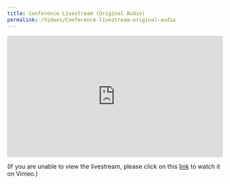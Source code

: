 ```yaml
---
title: Conference Livestream (Original Audio)
permalink: /Videos/Conference-livestream-original-audio
---
```


<div style="padding:56.25% 0 0 0;position:relative;"><iframe src="https://vimeo.com/event/1989795/embed" frameborder="0" allow="autoplay; fullscreen; picture-in-picture" allowfullscreen style="position:absolute;top:0;left:0;width:100%;height:100%;"></iframe></div>

(If you are unable to view the livestream, please click on this [link](https://vimeo.com/event/1989795/) to watch it on Vimeo.)
